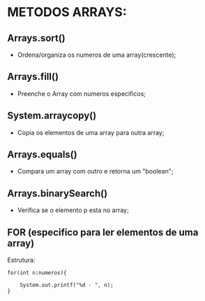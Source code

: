 # METODOS ARRAYS:

## Arrays.sort()

- Ordena/organiza os numeros de uma array(crescente);

## Arrays.fill()

- Preenche o Array com numeros especificos;

## System.arraycopy()

- Copia os elementos de uma array para outra array;

## Arrays.equals()

- Compara um array com outro e retorna um "boolean";

## Arrays.binarySearch()

- Verifica se o elemento p esta no array;

## FOR (especifico para ler elementos de uma array)
Estrutura: 

```
for(int n:numeros){

    System.out.printf("%d - ", n);
}
```